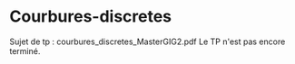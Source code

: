 # Courbures-discretes

Sujet de tp : courbures_discretes_MasterGIG2.pdf
Le TP n'est pas encore terminé.

